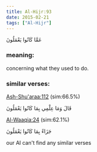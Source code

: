 ```yaml
---
title: Al-Hijr:93
date: 2015-02-21
tags: ["Al-Hijr"]
---
```

عَمَّا كَانُوا يَعْمَلُونَ
### meaning: 
concerning what they used to do.
### similar verses: 

[Ash-Shu'araa:112](/26/112) (sim:66.5%)

قَالَ وَمَا عِلْمِي بِمَا كَانُوا يَعْمَلُونَ

[Al-Waaqia:24](/56/24) (sim:62.1%)

جَزَاءً بِمَا كَانُوا يَعْمَلُونَ

our AI can't find any similar verses


